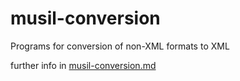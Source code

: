 # musil-conversion
Programs for conversion of non-XML formats to XML

further info in [musil-conversion.md](https://github.com/musilonline/musil-conversion/blob/master/musil-conversion.md)

